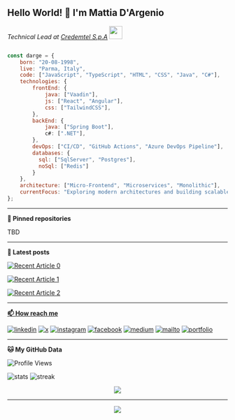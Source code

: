 <h2>Hello World! 👋 I'm Mattia D'Argenio</h2>
<p><em>Technical Lead at <a href="https://www.credemtel.it/">Credemtel S.p.A</a>
<img src="https://media.giphy.com/media/WUlplcMpOCEmTGBtBW/giphy.gif" width="30"> 
</em></p>

```javascript

const darge = {
    born: "20-08-1998",
    live: "Parma, Italy",
    code: ["JavaScript", "TypeScript", "HTML", "CSS", "Java", "C#"],
    technologies: {
        frontEnd: {
            java: ["Vaadin"],
            js: ["React", "Angular"],
            css: ["TailwindCSS"],
        },
        backEnd: {
            java: ["Spring Boot"],
            c#: [".NET"],
        },
        devOps: ["CI/CD", "GitHub Actions", "Azure DevOps Pipeline"],
        databases: {
          sql: ["SqlServer", "Postgres"],
          noSql: ["Redis"]
        }
    },
    architecture: ["Micro-Frontend", "Microservices", "Monolithic"],
    currentFocus: "Exploring modern architectures and building scalable systems"
};
```
---
**🔭 Pinned repositories**

TBD

---
**📝 Latest posts** 

 <a target="_blank" href="https://github-readme-medium-recent-article.vercel.app/medium/@mattia.darge/0"><img src="https://github-readme-medium-recent-article.vercel.app/medium/@mattia.darge/0" alt="Recent Article 0"> 

<a target="_blank" href="https://github-readme-medium-recent-article.vercel.app/medium/@mattia.darge/2"><img src="https://github-readme-medium-recent-article.vercel.app/medium/@mattia.darge/1" alt="Recent Article 1"> 

<a target="_blank" href="https://github-readme-medium-recent-article.vercel.app/medium/@mattia.darge/2"><img src="https://github-readme-medium-recent-article.vercel.app/medium/@mattia.darge/2" alt="Recent Article 2"> 


---
**📫 How reach me** 

[![linkedin](https://img.shields.io/badge/linkedin-%230077B5.svg?&style=for-the-badge&logo=linkedin&logoColor=white)](https://www.linkedin.com/in/mattia-d-argenio-16a934152/)
[![x](https://img.shields.io/badge/twitter-black.svg?&style=for-the-badge&logo=x&logoColor=white)](https://x.com/Darge45657229)
[![instagram](https://img.shields.io/badge/instagram-%23E4405F.svg?&style=for-the-badge&logo=instagram&logoColor=white)](https://www.instagram.com/darge.98/)
[![facebook](https://img.shields.io/badge/facebook-%231877F2.svg?&style=for-the-badge&logo=facebook&logoColor=white)](https://www.facebook.com/glassofdarge)
[![medium](https://img.shields.io/badge/medium-%2312100E.svg?&style=for-the-badge&logo=medium&logoColor=white)](https://medium.com/@mattia.darge)
[![mailto](https://img.shields.io/badge/mail-black.svg?&style=for-the-badge&logo=mail&logoColor=white)](mailto:mattia.darge@gmail.com)
[![portfolio](https://img.shields.io/badge/portfolio-%23.svg?&style=for-the-badge&logo=&logoColor=white%22)](https://darge98.github.io/)

---
**🐱 My GitHub Data** 

![Profile Views](https://komarev.com/ghpvc/?username=darge98&style=flat&color=blue)

![stats](https://github-readme-stats.vercel.app/api?username=darge98&count_private=true&show_icons=true&theme=github-dark-blue&hide_border=true&bg_color=1F222E)
![streak](https://github-readme-streak-stats.herokuapp.com?user=darge98&theme=github-dark-blue&hide_border=true&fire=C77800&background=1F222E)

<p align="center">
<img src="https://github-profile-trophy.vercel.app/?username=darge98&theme=tokyonight" >
</p>

---
<p align="center">
  <img src="https://github-readme-quotes-bay.vercel.app/quote?theme=tokyonight">
</p>
